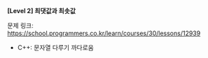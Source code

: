 **[Level 2] 최댓값과 최솟값**

문제 링크: https://school.programmers.co.kr/learn/courses/30/lessons/12939

* C++: 문자열 다루기 까다로움
